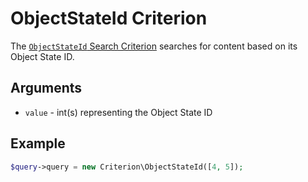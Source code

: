 # ObjectStateId Criterion

The [`ObjectStateId` Search Criterion](https://github.com/ezsystems/ezpublish-kernel/blob/6.13.7/eZ/Publish/API/Repository/Values/Content/Query/Criterion/ObjectStateId.php)
searches for content based on its Object State ID.

## Arguments

- `value` - int(s) representing the Object State ID

## Example

``` php
$query->query = new Criterion\ObjectStateId([4, 5]);
```
